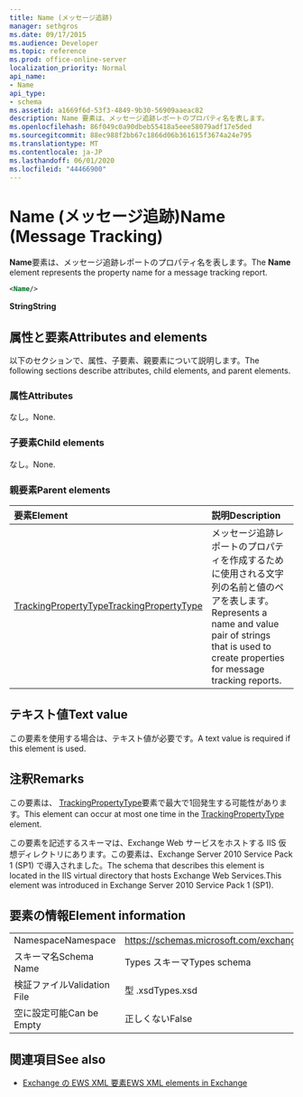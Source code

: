 ```yaml
---
title: Name (メッセージ追跡)
manager: sethgros
ms.date: 09/17/2015
ms.audience: Developer
ms.topic: reference
ms.prod: office-online-server
localization_priority: Normal
api_name:
- Name
api_type:
- schema
ms.assetid: a1669f6d-53f3-4849-9b30-56909aaeac82
description: Name 要素は、メッセージ追跡レポートのプロパティ名を表します。
ms.openlocfilehash: 86f049c0a90dbeb55418a5eee58079adf17e5ded
ms.sourcegitcommit: 88ec988f2bb67c1866d06b361615f3674a24e795
ms.translationtype: MT
ms.contentlocale: ja-JP
ms.lasthandoff: 06/01/2020
ms.locfileid: "44466900"
---
```

# <a name="name-message-tracking"></a><span data-ttu-id="a8f5f-103">Name (メッセージ追跡)</span><span class="sxs-lookup"><span data-stu-id="a8f5f-103">Name (Message Tracking)</span></span>

<span data-ttu-id="a8f5f-104">**Name**要素は、メッセージ追跡レポートのプロパティ名を表します。</span><span class="sxs-lookup"><span data-stu-id="a8f5f-104">The **Name** element represents the property name for a message tracking report.</span></span> 
  
```xml
<Name/>
```

<span data-ttu-id="a8f5f-105">**String**</span><span class="sxs-lookup"><span data-stu-id="a8f5f-105">**String**</span></span>

## <a name="attributes-and-elements"></a><span data-ttu-id="a8f5f-106">属性と要素</span><span class="sxs-lookup"><span data-stu-id="a8f5f-106">Attributes and elements</span></span>

<span data-ttu-id="a8f5f-107">以下のセクションで、属性、子要素、親要素について説明します。</span><span class="sxs-lookup"><span data-stu-id="a8f5f-107">The following sections describe attributes, child elements, and parent elements.</span></span>
  
### <a name="attributes"></a><span data-ttu-id="a8f5f-108">属性</span><span class="sxs-lookup"><span data-stu-id="a8f5f-108">Attributes</span></span>

<span data-ttu-id="a8f5f-109">なし。</span><span class="sxs-lookup"><span data-stu-id="a8f5f-109">None.</span></span>
  
### <a name="child-elements"></a><span data-ttu-id="a8f5f-110">子要素</span><span class="sxs-lookup"><span data-stu-id="a8f5f-110">Child elements</span></span>

<span data-ttu-id="a8f5f-111">なし。</span><span class="sxs-lookup"><span data-stu-id="a8f5f-111">None.</span></span>
  
### <a name="parent-elements"></a><span data-ttu-id="a8f5f-112">親要素</span><span class="sxs-lookup"><span data-stu-id="a8f5f-112">Parent elements</span></span>

|<span data-ttu-id="a8f5f-113">**要素**</span><span class="sxs-lookup"><span data-stu-id="a8f5f-113">**Element**</span></span>|<span data-ttu-id="a8f5f-114">**説明**</span><span class="sxs-lookup"><span data-stu-id="a8f5f-114">**Description**</span></span>|
|:-----|:-----|
|[<span data-ttu-id="a8f5f-115">TrackingPropertyType</span><span class="sxs-lookup"><span data-stu-id="a8f5f-115">TrackingPropertyType</span></span>](trackingpropertytype.md) <br/> |<span data-ttu-id="a8f5f-116">メッセージ追跡レポートのプロパティを作成するために使用される文字列の名前と値のペアを表します。</span><span class="sxs-lookup"><span data-stu-id="a8f5f-116">Represents a name and value pair of strings that is used to create properties for message tracking reports.</span></span>  <br/> |
   
## <a name="text-value"></a><span data-ttu-id="a8f5f-117">テキスト値</span><span class="sxs-lookup"><span data-stu-id="a8f5f-117">Text value</span></span>

<span data-ttu-id="a8f5f-118">この要素を使用する場合は、テキスト値が必要です。</span><span class="sxs-lookup"><span data-stu-id="a8f5f-118">A text value is required if this element is used.</span></span>
  
## <a name="remarks"></a><span data-ttu-id="a8f5f-119">注釈</span><span class="sxs-lookup"><span data-stu-id="a8f5f-119">Remarks</span></span>

<span data-ttu-id="a8f5f-120">この要素は、 [TrackingPropertyType](trackingpropertytype.md)要素で最大で1回発生する可能性があります。</span><span class="sxs-lookup"><span data-stu-id="a8f5f-120">This element can occur at most one time in the [TrackingPropertyType](trackingpropertytype.md) element.</span></span> 
  
<span data-ttu-id="a8f5f-121">この要素を記述するスキーマは、Exchange Web サービスをホストする IIS 仮想ディレクトリにあります。この要素は、Exchange Server 2010 Service Pack 1 (SP1) で導入されました。</span><span class="sxs-lookup"><span data-stu-id="a8f5f-121">The schema that describes this element is located in the IIS virtual directory that hosts Exchange Web Services.This element was introduced in Exchange Server 2010 Service Pack 1 (SP1).</span></span>
  
## <a name="element-information"></a><span data-ttu-id="a8f5f-122">要素の情報</span><span class="sxs-lookup"><span data-stu-id="a8f5f-122">Element information</span></span>

|||
|:-----|:-----|
|<span data-ttu-id="a8f5f-123">Namespace</span><span class="sxs-lookup"><span data-stu-id="a8f5f-123">Namespace</span></span>  <br/> |https://schemas.microsoft.com/exchange/services/2006/types  <br/> |
|<span data-ttu-id="a8f5f-124">スキーマ名</span><span class="sxs-lookup"><span data-stu-id="a8f5f-124">Schema Name</span></span>  <br/> |<span data-ttu-id="a8f5f-125">Types スキーマ</span><span class="sxs-lookup"><span data-stu-id="a8f5f-125">Types schema</span></span>  <br/> |
|<span data-ttu-id="a8f5f-126">検証ファイル</span><span class="sxs-lookup"><span data-stu-id="a8f5f-126">Validation File</span></span>  <br/> |<span data-ttu-id="a8f5f-127">型 .xsd</span><span class="sxs-lookup"><span data-stu-id="a8f5f-127">Types.xsd</span></span>  <br/> |
|<span data-ttu-id="a8f5f-128">空に設定可能</span><span class="sxs-lookup"><span data-stu-id="a8f5f-128">Can be Empty</span></span>  <br/> |<span data-ttu-id="a8f5f-129">正しくない</span><span class="sxs-lookup"><span data-stu-id="a8f5f-129">False</span></span>  <br/> |
   
## <a name="see-also"></a><span data-ttu-id="a8f5f-130">関連項目</span><span class="sxs-lookup"><span data-stu-id="a8f5f-130">See also</span></span>

- [<span data-ttu-id="a8f5f-131">Exchange の EWS XML 要素</span><span class="sxs-lookup"><span data-stu-id="a8f5f-131">EWS XML elements in Exchange</span></span>](ews-xml-elements-in-exchange.md)

